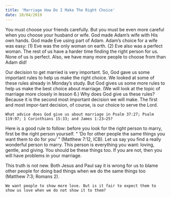 ```yaml
---
title: 'Marriage How Do I Make The Right Choice'
date: 10/04/2019
---
```


You must choose your friends carefully. But you must be even more careful when you choose your husband or wife. God made Adam’s wife with His own hands. God made Eve using part of Adam. Adam’s choice for a wife was easy: (1) Eve was the only woman on earth. (2) Eve also was a perfect woman. The rest of us have a harder time finding the right person for us. None of us is perfect. Also, we have many more people to choose from than Adam did!

Our decision to get married is very important. So, God gave us some important rules to help us make the right choice. We looked at some of these rules already in Monday’s study. But God gives us some more rules to help us make the best choice about marriage. (We will look at the topic of marriage more closely in lesson 6.) Why does God give us these rules? Because it is the second most important decision we will make. The first and most impor-tant decision, of course, is our choice to serve the Lord. 

`What advice does God give us about marriage in Psalm 37:27; Psalm 119:97; 1 Corinthians 15:33; and James 1:23–25?`

Here is a good rule to follow: before you look for the right person to marry, first be the right person yourself. “ ‘Do for other people the same things you want them to do for you’ ” (Matthew 7:12, ICB). Let us say you find a really wonderful person to marry. This person is everything you want: loving, gentle, and giving. You should be these things too. If you are not, then you will have problems in your marriage. 

This truth is not new. Both Jesus and Paul say it is wrong for us to blame other people for doing bad things when we do the same things too (Matthew 7:3; Romans 2).

`We want people to show more love. But is it fair to expect them to show us love when we do not show it to them?`